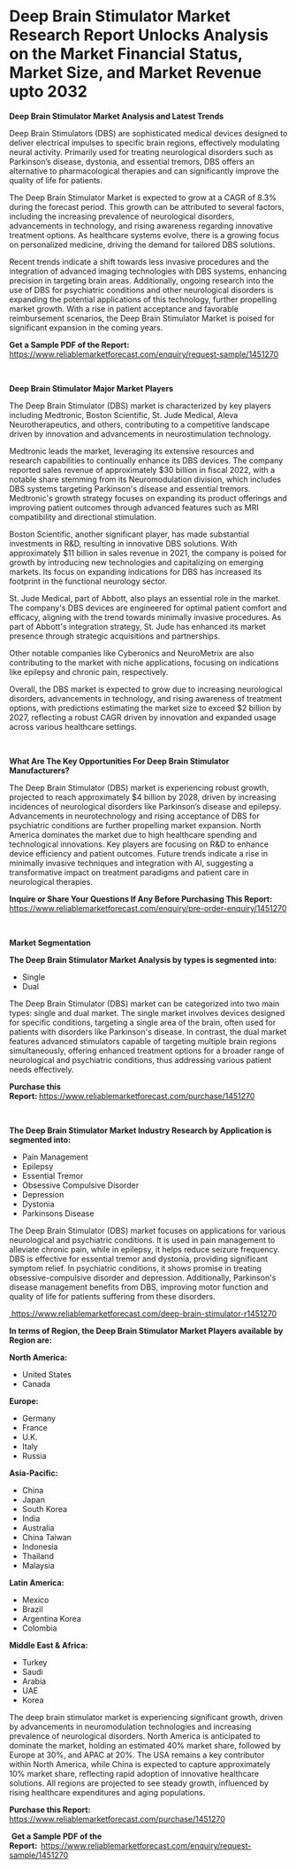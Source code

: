 <p><h1>Deep Brain Stimulator Market Research Report Unlocks Analysis on the Market Financial Status, Market Size, and Market Revenue upto 2032</h1></p><p><strong>Deep Brain Stimulator Market Analysis and Latest Trends</strong></p>
<p><p>Deep Brain Stimulators (DBS) are sophisticated medical devices designed to deliver electrical impulses to specific brain regions, effectively modulating neural activity. Primarily used for treating neurological disorders such as Parkinson’s disease, dystonia, and essential tremors, DBS offers an alternative to pharmacological therapies and can significantly improve the quality of life for patients.</p><p>The Deep Brain Stimulator Market is expected to grow at a CAGR of 8.3% during the forecast period. This growth can be attributed to several factors, including the increasing prevalence of neurological disorders, advancements in technology, and rising awareness regarding innovative treatment options. As healthcare systems evolve, there is a growing focus on personalized medicine, driving the demand for tailored DBS solutions.</p><p>Recent trends indicate a shift towards less invasive procedures and the integration of advanced imaging technologies with DBS systems, enhancing precision in targeting brain areas. Additionally, ongoing research into the use of DBS for psychiatric conditions and other neurological disorders is expanding the potential applications of this technology, further propelling market growth. With a rise in patient acceptance and favorable reimbursement scenarios, the Deep Brain Stimulator Market is poised for significant expansion in the coming years.</p></p>
<p><strong>Get a Sample PDF of the Report:&nbsp;</strong> <a href="https://www.reliablemarketforecast.com/enquiry/request-sample/1451270?utm_campaign=1885&utm_medium=2&utm_source=Github&utm_content=ia&utm_term=13042025&utm_id=deep-brain-stimulator">https://www.reliablemarketforecast.com/enquiry/request-sample/1451270</a></p>
<p>&nbsp;</p>
<p><strong>Deep Brain Stimulator Major Market Players</strong></p>
<p><p>The Deep Brain Stimulator (DBS) market is characterized by key players including Medtronic, Boston Scientific, St. Jude Medical, Aleva Neurotherapeutics, and others, contributing to a competitive landscape driven by innovation and advancements in neurostimulation technology.</p><p>Medtronic leads the market, leveraging its extensive resources and research capabilities to continually enhance its DBS devices. The company reported sales revenue of approximately $30 billion in fiscal 2022, with a notable share stemming from its Neuromodulation division, which includes DBS systems targeting Parkinson's disease and essential tremors. Medtronic's growth strategy focuses on expanding its product offerings and improving patient outcomes through advanced features such as MRI compatibility and directional stimulation.</p><p>Boston Scientific, another significant player, has made substantial investments in R&D, resulting in innovative DBS solutions. With approximately $11 billion in sales revenue in 2021, the company is poised for growth by introducing new technologies and capitalizing on emerging markets. Its focus on expanding indications for DBS has increased its footprint in the functional neurology sector.</p><p>St. Jude Medical, part of Abbott, also plays an essential role in the market. The company's DBS devices are engineered for optimal patient comfort and efficacy, aligning with the trend towards minimally invasive procedures. As part of Abbott's integration strategy, St. Jude has enhanced its market presence through strategic acquisitions and partnerships.</p><p>Other notable companies like Cyberonics and NeuroMetrix are also contributing to the market with niche applications, focusing on indications like epilepsy and chronic pain, respectively.</p><p>Overall, the DBS market is expected to grow due to increasing neurological disorders, advancements in technology, and rising awareness of treatment options, with predictions estimating the market size to exceed $2 billion by 2027, reflecting a robust CAGR driven by innovation and expanded usage across various healthcare settings.</p></p>
<p>&nbsp;</p>
<p><strong>What Are The Key Opportunities For Deep Brain Stimulator Manufacturers?</strong></p>
<p><p>The Deep Brain Stimulator (DBS) market is experiencing robust growth, projected to reach approximately $4 billion by 2028, driven by increasing incidences of neurological disorders like Parkinson’s disease and epilepsy. Advancements in neurotechnology and rising acceptance of DBS for psychiatric conditions are further propelling market expansion. North America dominates the market due to high healthcare spending and technological innovations. Key players are focusing on R&D to enhance device efficiency and patient outcomes. Future trends indicate a rise in minimally invasive techniques and integration with AI, suggesting a transformative impact on treatment paradigms and patient care in neurological therapies.</p></p>
<p><strong>Inquire or Share Your Questions If Any Before Purchasing This Report:</strong> <a href="https://www.reliablemarketforecast.com/enquiry/pre-order-enquiry/1451270?utm_campaign=1885&utm_medium=2&utm_source=Github&utm_content=ia&utm_term=13042025&utm_id=deep-brain-stimulator">https://www.reliablemarketforecast.com/enquiry/pre-order-enquiry/1451270</a></p>
<p>&nbsp;</p>
<p><strong>Market Segmentation</strong></p>
<p><strong>The Deep Brain Stimulator Market Analysis by types is segmented into:</strong></p>
<p><ul><li>Single</li><li>Dual</li></ul></p>
<p><p>The Deep Brain Stimulator (DBS) market can be categorized into two main types: single and dual market. The single market involves devices designed for specific conditions, targeting a single area of the brain, often used for patients with disorders like Parkinson's disease. In contrast, the dual market features advanced stimulators capable of targeting multiple brain regions simultaneously, offering enhanced treatment options for a broader range of neurological and psychiatric conditions, thus addressing various patient needs effectively.</p></p>
<p><strong>Purchase this Report:&nbsp;</strong><a href="https://www.reliablemarketforecast.com/purchase/1451270?utm_campaign=1885&utm_medium=2&utm_source=Github&utm_content=ia&utm_term=13042025&utm_id=deep-brain-stimulator">https://www.reliablemarketforecast.com/purchase/1451270</a></p>
<p>&nbsp;</p>
<p><strong>The Deep Brain Stimulator Market Industry Research by Application is segmented into:</strong></p>
<p><ul><li>Pain Management</li><li>Epilepsy</li><li>Essential Tremor</li><li>Obsessive Compulsive Disorder</li><li>Depression</li><li>Dystonia</li><li>Parkinsons Disease</li></ul></p>
<p><p>The Deep Brain Stimulator (DBS) market focuses on applications for various neurological and psychiatric conditions. It is used in pain management to alleviate chronic pain, while in epilepsy, it helps reduce seizure frequency. DBS is effective for essential tremor and dystonia, providing significant symptom relief. In psychiatric conditions, it shows promise in treating obsessive-compulsive disorder and depression. Additionally, Parkinson's disease management benefits from DBS, improving motor function and quality of life for patients suffering from these disorders.</p></p>
<p><a href="https://www.reliablemarketforecast.com/deep-brain-stimulator-r1451270?utm_campaign=1885&utm_medium=2&utm_source=Github&utm_content=ia&utm_term=13042025&utm_id=deep-brain-stimulator">&nbsp;https://www.reliablemarketforecast.com/deep-brain-stimulator-r1451270</a></p>
<p><strong>In terms of Region, the Deep Brain Stimulator Market Players available by Region are:</strong></p>
<p>
    <p> <strong> North America: </strong>
        <ul>
            <li>United States</li>
            <li>Canada</li>
        </ul>
        </p> 
    <p> <strong> Europe: </strong>
        <ul>
            <li>Germany</li>
            <li>France</li>
            <li>U.K.</li>
            <li>Italy</li>
            <li>Russia</li>
        </ul>
        </p> 
    <p> <strong> Asia-Pacific: </strong>
        <ul>
            <li>China</li>
            <li>Japan</li>
            <li>South Korea</li>
            <li>India</li>
            <li>Australia</li>
            <li>China Taiwan</li>
            <li>Indonesia</li>
            <li>Thailand</li>
            <li>Malaysia</li>
        </ul>
        </p> 
    <p> <strong> Latin America: </strong>
        <ul>
            <li>Mexico</li>
            <li>Brazil</li>
            <li>Argentina Korea</li>
            <li>Colombia</li>
        </ul>
        </p> 
    <p> <strong> Middle East & Africa: </strong>
        <ul>
            <li>Turkey</li>
            <li>Saudi</li>
            <li>Arabia</li>
            <li>UAE</li>
            <li>Korea</li>
        </ul>
    </p>
    </p>
<p><p>The deep brain stimulator market is experiencing significant growth, driven by advancements in neuromodulation technologies and increasing prevalence of neurological disorders. North America is anticipated to dominate the market, holding an estimated 40% market share, followed by Europe at 30%, and APAC at 20%. The USA remains a key contributor within North America, while China is expected to capture approximately 10% market share, reflecting rapid adoption of innovative healthcare solutions. All regions are projected to see steady growth, influenced by rising healthcare expenditures and aging populations.</p></p>
<p><strong>Purchase this Report: </strong><a href="https://www.reliablemarketforecast.com/purchase/1451270?utm_campaign=1885&utm_medium=2&utm_source=Github&utm_content=ia&utm_term=13042025&utm_id=deep-brain-stimulator">https://www.reliablemarketforecast.com/purchase/1451270</a></p>
<p>&nbsp;<strong>Get a Sample PDF of the Report:&nbsp;&nbsp;</strong><a href="https://www.reliablemarketforecast.com/enquiry/request-sample/1451270?utm_campaign=1885&utm_medium=2&utm_source=Github&utm_content=ia&utm_term=13042025&utm_id=deep-brain-stimulator">https://www.reliablemarketforecast.com/enquiry/request-sample/1451270</a></p>
<p><strong></strong></p>
<p><p></p><p></p><p></p></p>